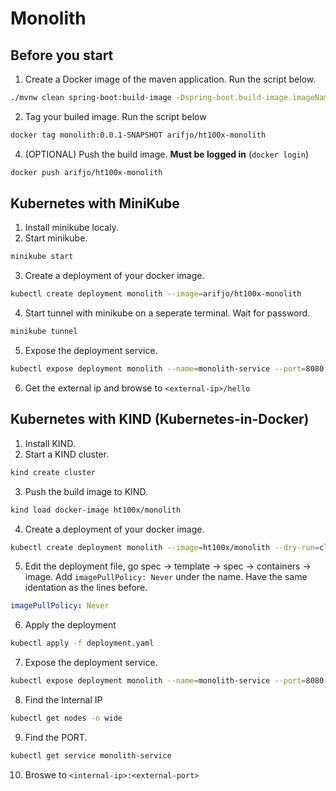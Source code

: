 # Monolith

## Before you start
1. Create a Docker image of the maven application. Run the script below.
```bash
./mvnw clean spring-boot:build-image -Dspring-boot.build-image.imageName=ht100x/monolith
```
2. Tag your builed image. Run the script below
```bash
docker tag monolith:0.0.1-SNAPSHOT arifjo/ht100x-monolith 
```
4. (OPTIONAL) Push the build image. **Must be logged in** (`docker login`)
```bash
docker push arifjo/ht100x-monolith
```

## Kubernetes with MiniKube
1. Install minikube localy.
2. Start minikube.
```bash
minikube start
```
3. Create a deployment of your docker image.
```bash
kubectl create deployment monolith --image=arifjo/ht100x-monolith
```
4. Start tunnel with minikube on a seperate terminal. Wait for password.
```bash
minikube tunnel
```
5. Expose the deployment service.
```bash
kubectl expose deployment monolith --name=monolith-service --port=8080 --target-port=8080 --type=LoadBalancer
```
6. Get the external ip and browse to `<external-ip>/hello`


## Kubernetes with KIND (Kubernetes-in-Docker)
1. Install KIND.
2. Start a KIND cluster.
```bash
kind create cluster
```
3. Push the build image to KIND.
```bash
kind load docker-image ht100x/monolith
```
4. Create a deployment of your docker image.
```bash
kubectl create deployment monolith --image=ht100x/monolith --dry-run=client -o=yaml > deployment.yaml
```
5. Edit the deployment file, go spec -> template -> spec -> containers -> image. Add `imagePullPolicy: Never` under the name. Have the same identation as the lines before.
```yaml
imagePullPolicy: Never
```
6. Apply the deployment
```bash
kubectl apply -f deployment.yaml
```
7. Expose the deployment service.
```bash
kubectl expose deployment monolith --name=monolith-service --port=8080 --target-port=8080 --type=NodePort
```
8. Find the Internal IP
```bash
kubectl get nodes -o wide
```
9. Find the PORT.
```bash
kubectl get service monolith-service
```
10. Broswe to `<internal-ip>:<external-port>`

